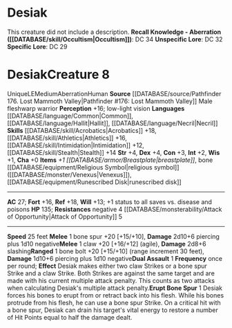 ﻿---
ac: '27'
alignment: LE
all_resistance: null
burrow_speed: null
charisma: '+0'
climb_speed: null
constitution: '+3'
creature_ability:
- Dual Assault
- Erupt Bone Spur
creature_family: null
description: 'This creature did not include a description.<br/><br/><b><u>Recall Knowledge
  - Aberration</u> ( [[DATABASE/skill/Occultism|Occultism]] )</b>: DC 34<br/><b><u>Unspecific
  Lore</u></b>: DC 32<br/><b><u>Specific Lore</u></b>: DC 29'
dexterity: '+4'
element: null
fly_speed: null
fortitude: '+16'
hp: '135'
id: '1786'
immunity: null
intelligence: '+2'
land_speed: '25'
language:
- '[[DATABASE/language/Common|Common]]'
- '[[DATABASE/language/Hallit|Hallit]]'
- '[[DATABASE/language/Necril|Necril]]'
level: '8'
max_speed: '25'
name: Desiak
perception: '+16'
rarity: Unique
reflex: '+18'
resistance:
- '[[DATABASE/trait/Negative|negative]] 4'
rus_type_level: null
sense:
- low-light vision
size: Medium
skill:
- '[[DATABASE/skill/Acrobatics|Acrobatics]] +18'
- '[[DATABASE/skill/Athletics|Athletics]] +16'
- '[[DATABASE/skill/Intimidation|Intimidation]] +12'
- '[[DATABASE/skill/Stealth|Stealth]] +14'
source: '[[DATABASE/source/Pathfinder 176. Lost Mammoth Valley|Pathfinder #176: Lost
  Mammoth Valley]]'
speed:
- 25 feet
spell: null
strength: '+4'
strength_req: '4'
strongest_save:
- Reflex
swim_speed: null
trait:
- '[[DATABASE/trait/Aberration|Aberration]]'
- '[[DATABASE/trait/Human|Human]]'
- '[[DATABASE/trait/Unique|Unique]]'
type: Creature
vision: Low-light vision
weakest_save:
- Will
weakness: null
will: '+13'
wisdom: '+1'

---
# Desiak

This creature did not include a description.
**Recall Knowledge - Aberration ([[DATABASE/skill/Occultism|Occultism]])**: DC 34
**Unspecific Lore**: DC 32
**Specific Lore**: DC 29

# Desiak<span class="item-type">Creature 8</span>

<span class="trait-unique item-trait">Unique</span><span class="trait-alignment item-trait">LE</span><span class="trait-size item-trait">Medium</span><span class="item-trait">Aberration</span><span class="item-trait">Human</span>
**Source** [[DATABASE/source/Pathfinder 176. Lost Mammoth Valley|Pathfinder #176: Lost Mammoth Valley]]
Male fleshwarp warrior
**Perception** +16; low-light vision
**Languages** [[DATABASE/language/Common|Common]], [[DATABASE/language/Hallit|Hallit]], [[DATABASE/language/Necril|Necril]]
**Skills** [[DATABASE/skill/Acrobatics|Acrobatics]] +18, [[DATABASE/skill/Athletics|Athletics]] +16, [[DATABASE/skill/Intimidation|Intimidation]] +12, [[DATABASE/skill/Stealth|Stealth]] +14
**Str** +4, **Dex** +4, **Con** +3, **Int** +2, **Wis** +1, **Cha** +0
**Items** _+1 [[DATABASE/armor/Breastplate|breastplate]]_, bone [[DATABASE/equipment/Religious Symbol|religious symbol]] ([[DATABASE/monster/Venexus|Venexus]]), [[DATABASE/equipment/Runescribed Disk|runescribed disk]]

---
**AC** 27; **Fort** +16, **Ref** +18, **Will** +13; +1 status to all saves vs. disease and poisons
**HP** 135; **Resistances** negative 4
<span class="in-box-ability">[[DATABASE/monsterability/Attack of Opportunity|Attack of Opportunity]] <span class="action-icon">5</span> </span>

---
**Speed** 25 feet
<span class="in-box-ability">**Melee** <span class="action-icon">1</span> bone spur +20 [+15/+10], **Damage** 2d10+6 piercing plus 1d10 negative</span><span class="in-box-ability">**Melee** <span class="action-icon">1</span> claw +20 [+16/+12] (agile), **Damage** 2d8+6 slashing</span><span class="in-box-ability">**Ranged** <span class="action-icon">1</span> bone bolt +20 [+15/+10] (range increment 30 feet), **Damage** 1d10+6 piercing plus 1d10 negative</span><span class="in-box-ability">**Dual Assault** <span class="action-icon">1</span> **Frequency** once per round; **Effect** Desiak makes either two claw Strikes or a bone spur Strike and a claw Strike. Both Strikes are against the same target and are made with his current multiple attack penalty. This counts as two attacks when calculating Desiak's multiple attack penalty.</span><span class="in-box-ability">**Erupt Bone Spur** <span class="action-icon">1</span> Desiak forces his bones to erupt from or retract back into his flesh. While his bones protrude from his flesh, he can use a bone spur Strike. On a critical hit with a bone spur, Desiak can drain his target's vital energy to restore a number of Hit Points equal to half the damage dealt.</span>